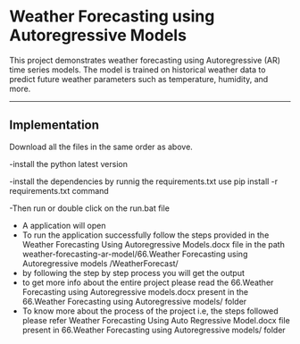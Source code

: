 # Weather Forecasting using Autoregressive Models

This project demonstrates weather forecasting using Autoregressive (AR) time series models. The model is trained on historical weather data to predict future weather parameters such as temperature, humidity, and more.

---

## Implementation
Download all the files in the same order as above.

-install the python latest version

-install the dependencies by runnig the requirements.txt use pip install -r requirements.txt command

-Then run or double click on the run.bat file 

- A application will open
- To run the application successfully follow the steps provided in the Weather Forecasting Using Autoregressive Models.docx file in the path weather-forecasting-ar-model/66.Weather Forecasting using Autoregressive models
/WeatherForecast/
- by following the step by step process you will get the output
- to get more info about the entire project please read the 66.Weather Forecasting using Autoregressive models.docx present in the 66.Weather Forecasting using Autoregressive models/ folder
- To know more about the process of the project i.e, the steps followed please refer  Weather Forecasting Using Auto Regressive Model.docx file present in 66.Weather Forecasting using Autoregressive models/ folder
